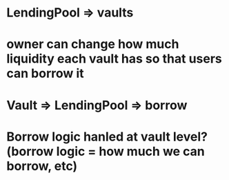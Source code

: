# LendingPool => vaults
# owner can change how much liquidity each vault has so that users can borrow it
# Vault => LendingPool => borrow
# Borrow logic hanled at vault level? (borrow logic = how much we can borrow, etc)
